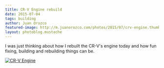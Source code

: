 ```yaml
---
title: CR-V Engine rebuild
date: 2015-07-04
tags: building
author: Juan Orozco
featured-image: http://m.juanorozco.com/photos/2015/07/crv-engine.thumb.jpg
layout: photoblog.mustache
---
```


I was just thinking about how I rebuilt the CR-V's engine today and how fun fixing, building and rebuilding things can be.

<!-- more -->

[![CR-V Engine](http://m.juanorozco.com/photos/2015/07/crv-engine.medium.jpg)](http://m.juanorozco.com/photos/2015/07/crv-engine.large.jpg)
